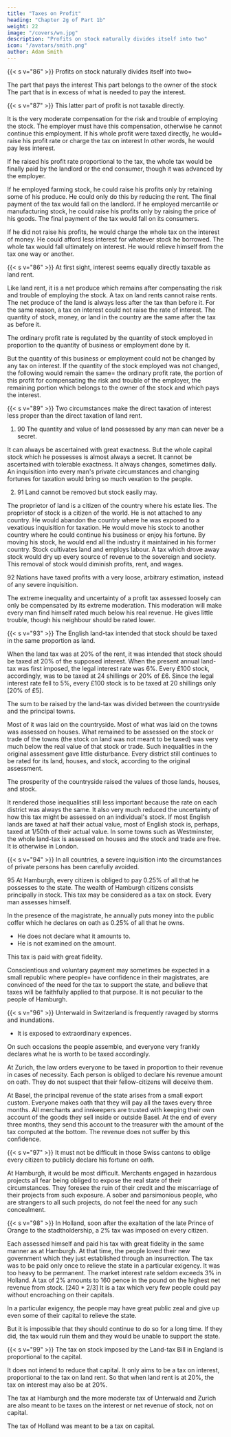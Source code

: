 ```yaml
---
title: "Taxes on Profit"
heading: "Chapter 2g of Part 1b"
weight: 22
image: "/covers/wn.jpg"
description: "Profits on stock naturally divides itself into two"
icon: "/avatars/smith.png"
author: Adam Smith
---
```




{{< s v="86" >}} Profits on stock naturally divides itself into two= 

The part that pays the interest
This part belongs to the owner of the stock
The part that is in excess of what is needed to pay the interest.


{{< s v="87" >}} This latter part of profit is not taxable directly.

It is the very moderate compensation for the risk and trouble of employing the stock.
The employer must have this compensation, otherwise he cannot continue this employment.
If his whole profit were taxed directly, he would= 
raise his profit rate or
charge the tax on interest
    In other words, he would pay less interest.

If he raised his profit rate proportional to the tax, the whole tax would be finally paid by the landlord or the end consumer, though it was advanced by the employer.

If he employed farming stock, he could raise his profits only by retaining some of his produce.
He could only do this by reducing the rent.
The final payment of the tax would fall on the landlord.
If he employed mercantile or manufacturing stock, he could raise his profits only by raising the price of his goods.
The final payment of the tax would fall on its consumers.

If he did not raise his profits, he would charge the whole tax on the interest of money.
He could afford less interest for whatever stock he borrowed.
The whole tax would fall ultimately on interest.
He would relieve himself from the tax one way or another.


{{< s v="86" >}} At first sight, interest seems equally directly taxable as land rent.

Like land rent, it is a net produce which remains after compensating the risk and trouble of employing the stock.
A tax on land rents cannot raise rents.
The net produce of the land is always less after the tax than before it.
For the same reason, a tax on interest could not raise the rate of interest.
The quantity of stock, money, or land in the country are the same after the tax as before it.

The ordinary profit rate is regulated by the quantity of stock employed in proportion to the quantity of business or employment done by it.

But the quantity of this business or employment could not be changed by any tax on interest.
If the quantity of the stock employed was not changed, the following would remain the same= 
the ordinary profit rate,
the portion of this profit for compensating the risk and trouble of the employer,
the remaining portion which belongs to the owner of the stock and which pays the interest.


{{< s v="89" >}} Two circumstances make the direct taxation of interest less proper than the direct taxation of land rent.

1. 90 The quantity and value of land possessed by any man can never be a secret.

It can always be ascertained with great exactness.
But the whole capital stock which he possesses is almost always a secret.
It cannot be ascertained with tolerable exactness.
It always changes, sometimes daily.
An inquisition into every man's private circumstances and changing fortunes for taxation would bring so much vexation to the people.

2. 91 Land cannot be removed but stock easily may.

The proprietor of land is a citizen of the country where his estate lies.
The proprietor of stock is a citizen of the world.
He is not attached to any country.
He would abandon the country where he was exposed to a vexatious inquisition for taxation.
He would move his stock to another country where he could continue his business or enjoy his fortune.
    By moving his stock, he would end all the industry it maintained in his former country.
Stock cultivates land and employs labour.
A tax which drove away stock would dry up every source of revenue to the sovereign and society.
This removal of stock would diminish profits, rent, and wages.

92 Nations have taxed profits with a very loose, arbitrary estimation, instead of any severe inquisition.

The extreme inequality and uncertainty of a profit tax assessed loosely can only be compensated by its extreme moderation.
This moderation will make every man find himself rated much below his real revenue.
He gives little trouble, though his neighbour should be rated lower.


{{< s v="93" >}} The English land-tax intended that stock should be taxed in the same proportion as land.

When the land tax was at 20% of the rent, it was intended that stock should be taxed at 20% of the supposed interest.
When the present annual land-tax was first imposed, the legal interest rate was 6%.
Every £100 stock, accordingly, was to be taxed at 24 shillings or 20% of £6.
Since the legal interest rate fell to 5%, every £100 stock is to be taxed at 20 shillings only [20% of £5].

The sum to be raised by the land-tax was divided between the countryside and the principal towns.

Most of it was laid on the countryside.
Most of what was laid on the towns was assessed on houses.
What remained to be assessed on the stock or trade of the towns (the stock on land was not meant to be taxed) was very much below the real value of that stock or trade.
Such inequalities in the original assessment gave little disturbance.
Every district still continues to be rated for its land, houses, and stock, according to the original assessment.

The prosperity of the countryside raised the values of those lands, houses, and stock.

It rendered those inequalities still less important because the rate on each district was always the same.
It also very much reduced the uncertainty of how this tax might be assessed on an individual's stock.
If most English lands are taxed at half their actual value, most of English stock is, perhaps, taxed at 1/50th of their actual value.
In some towns such as Westminster, the whole land-tax is assessed on houses and the stock and trade are free.
It is otherwise in London.

{{< s v="94" >}} In all countries, a severe inquisition into the circumstances of private persons has been carefully avoided.

95 At Hamburgh, every citizen is obliged to pay 0.25% of all that he possesses to the state.
The wealth of Hamburgh citizens consists principally in stock.
This tax may be considered as a tax on stock.
Every man assesses himself.

In the presence of the magistrate, he annually puts money into the public coffer which he declares on oath as 0.25% of all that he owns.
- He does not declare what it amounts to.
- He is not examined on the amount.

This tax is paid with great fidelity.

Conscientious and voluntary payment may sometimes be expected in a small republic where people= 
have confidence in their magistrates,
are convinced of the need for the tax to support the state, and
believe that taxes will be faithfully applied to that purpose.
It is not peculiar to the people of Hamburgh.


{{< s v="96" >}} Unterwald in Switzerland is frequently ravaged by storms and inundations.
- It is exposed to extraordinary expences.

On such occasions the people assemble, and everyone very frankly declares what he is worth to be taxed accordingly.

At Zurich, the law orders everyone to be taxed in proportion to their revenue in cases of necessity.
Each person is obliged to declare his revenue amount on oath.
They do not suspect that their fellow-citizens will deceive them.

At Basel, the principal revenue of the state arises from a small export custom.
Everyone makes oath that they will pay all the taxes every three months.
All merchants and innkeepers are trusted with keeping their own account of the goods they sell inside or outside Basel.
At the end of every three months, they send this account to the treasurer with the amount of the tax computed at the bottom.
The revenue does not suffer by this confidence.


{{< s v="97" >}} It must not be difficult in those Swiss cantons to oblige every citizen to publicly declare his fortune on oath.

At Hamburgh, it would be most difficult.
Merchants engaged in hazardous projects all fear being obliged to expose the real state of their circumstances.
They foresee the ruin of their credit and the miscarriage of their projects from such exposure.
A sober and parsimonious people, who are strangers to all such projects, do not feel the need for any such concealment.


{{< s v="98" >}} In Holland, soon after the exaltation of the late Prince of Orange to the stadtholdership, a 2% tax was imposed on every citizen.

Each assessed himself and paid his tax with great fidelity in the same manner as at Hamburgh.
At that time, the people loved their new government which they just established through an insurrection.
The tax was to be paid only once to relieve the state in a particular exigency.
It was too heavy to be permanent.
The market interest rate seldom exceeds 3% in Holland.
A tax of 2% amounts to 160 pence in the pound on the highest net revenue from stock. [240 * 2/3]
It is a tax which very few people could pay without encroaching on their capitals.

In a particular exigency, the people may have great public zeal and give up even some of their capital to relieve the state.

But it is impossible that they should continue to do so for a long time.
If they did, the tax would ruin them and they would be unable to support the state.

{{< s v="99" >}} The tax on stock imposed by the Land-tax Bill in England is proportional to the capital.

It does not intend to reduce that capital.
It only aims to be a tax on interest, proportional to the tax on land rent.
So that when land rent is at 20%, the tax on interest may also be at 20%.

The tax at Hamburgh and the more moderate tax of Unterwald and Zurich are also meant to be taxes on the interest or net revenue of stock, not on capital.

The tax of Holland was meant to be a tax on capital.
